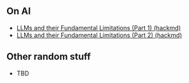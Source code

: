 ## On AI 
- [LLMs and their Fundamental Limitations (Part 1) (hackmd)](https://hackmd.io/@LFNB9ifoT024aMHXU49sog/Bkh_RwLdC)
- [LLMs and their Fundamental Limitations (Part 2) (hackmd)](https://hackmd.io/@LFNB9ifoT024aMHXU49sog/SkIeptWT0)

## Other random stuff
- TBD
